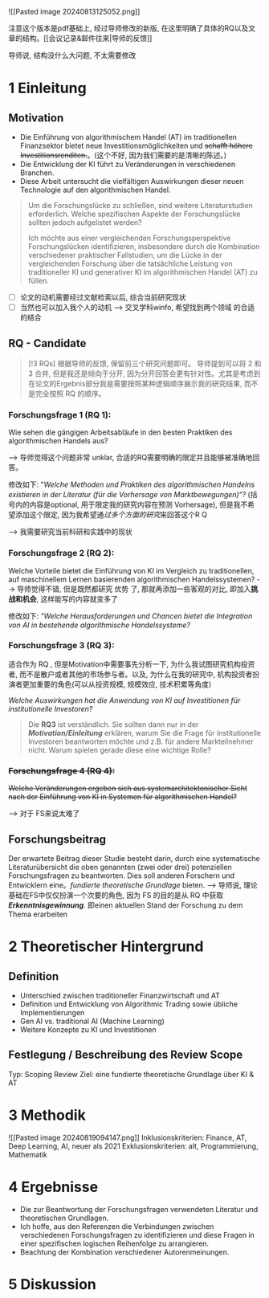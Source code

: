 ![[Pasted image 20240813125052.png]]


注意这个版本是pdf基础上, 经过导师修改的新版, 在这里明确了具体的RQ以及文章的结构。[[会议记录&邮件往来|导师的反馈]] 

导师说, 结构没什么大问题, 不太需要修改



# 1 Einleitung
## Motivation
- Die Einführung von algorithmischem Handel (AT) im traditionellen Finanzsektor bietet neue Investitionsmöglichkeiten und ~~schafft höhere Investitionsrenditen.~~。(这个不好, 因为我们需要的是清晰的陈述。)
- Die Entwicklung der KI führt zu Veränderungen in verschiedenen Branchen.
- Diese Arbeit untersucht die vielfältigen Auswirkungen dieser neuen Technologie auf den algorithmischen Handel.

>Um die Forschungslücke zu schließen, sind weitere Literaturstudien erforderlich. Welche spezifischen Aspekte der Forschungslücke sollten jedoch aufgelistet werden? 
>
>Ich möchte aus einer vergleichenden Forschungsperspektive Forschungslücken identifizieren, insbesondere durch die Kombination verschiedener praktischer Fallstudien, um die Lücke in der vergleichenden Forschung über die tatsächliche Leistung von traditioneller KI und generativer KI im algorithmischen Handel (AT) zu füllen.

- [ ] 论文的动机需要经过文献检索以后, 综合当前研究现状
- [ ] 当然也可以加入我个人的动机 --> 交叉学科winfo, 希望找到两个领域 的合适的结合

## RQ - Candidate

> [!3 RQs]
> 根据导师的反馈, 保留前三个研究问题即可。
> 导师提到可以将 2 和 3 合并, 但是我还是倾向于分开, 因为分开回答会更有针对性。尤其是考虑到在论文的Ergebnis部分我是需要按照某种逻辑顺序展示我的研究结果, 而不是完全按照 RQ 的顺序。
> 

###  **Forschungsfrage 1 (RQ 1)**: 

Wie sehen die gängigen Arbeitsabläufe in den besten Praktiken des algorithmischen Handels aus?

--> 导师觉得这个问题非常 unklar, 合适的RQ需要明确的限定并且能够被准确地回答。

修改如下: 
"*Welche Methoden und Praktiken des algorithmischen Handelns existieren in der Literatur (für die Vorhersage von Marktbewegungen)“?*
(括号内的内容是optional, 用于限定我的研究内容在预测 Vorhersage), 但是我不希望添加这个限定, 因为我希望通*过多个方面的研究*来回答这个R Q

--> 我需要研究当前科研和实践中的现状

###  **Forschungsfrage 2 (RQ 2)**: 
Welche Vorteile bietet die Einführung von KI im Vergleich zu traditionellen, auf maschinellem Lernen basierenden algorithmischen Handelssystemen?
--> 导师觉得不错, 但是既然都研究 优势 了, 那就再添加一些客观的对比, 即加入**挑战和机会**, 这样能写的内容就变多了

修改如下: 
*"Welche Herausforderungen und Chancen bietet die Integration von AI in bestehende algorithmische Handelssysteme?*

###  **Forschungsfrage 3 (RQ 3)**: 
适合作为 RQ , 但是Motivation中需要事先分析一下, 为什么我试图研究机构投资者, 而不是散户或者其他的市场参与者。以及, 为什么在我的研究中, 机构投资者扮演者更加重要的角色(可以从投资规模, 规模效应, 技术积累等角度)

*Welche Auswirkungen hat die Anwendung von KI auf Investitionen für institutionelle Investoren?*

> Die **RQ3** ist verständlich. Sie sollten dann nur in der ***Motivation/Einleitung*** erklären, warum Sie die Frage für institutionelle Investoren beantworten möchte und z.B. für andere Markteilnehmer nicht. Warum spielen gerade diese eine wichtige Rolle? 

###  ~~**Forschungsfrage 4 (RQ 4)**:~~ 
~~Welche Veränderungen ergeben sich aus systemarchitektonischer Sicht nach der Einführung von KI in Systemen für algorithmischen Handel?~~

--> 对于 FS来说太难了

## Forschungsbeitrag
Der erwartete Beitrag dieser Studie besteht darin, durch eine systematische Literaturübersicht die oben genannten (zwei oder drei) potenziellen Forschungsfragen zu beantworten. Dies soll anderen Forschern und Entwicklern eine。*fundierte theoretische Grundlage* bieten.
--> 导师说, 理论基础在FS中仅仅扮演一个次要的角色, 因为 FS 的目的是从 RQ 中获取 ***Erkenntnisgewinnung***. 即einen aktuellen Stand der Forschung zu dem Thema erarbeiten


# 2 Theoretischer Hintergrund
## Definition
- Unterschied zwischen traditioneller Finanzwirtschaft und AT
- Definition und Entwicklung von Algorithmic Trading sowie übliche Implementierungen
- Gen AI vs. traditional AI (Machine Learning)
- Weitere Konzepte zu KI und Investitionen

## Festlegung / Beschreibung des Review Scope
Typ: Scoping Review
Ziel: eine fundierte theoretische Grundlage über KI & AT

# 3 Methodik
![[Pasted image 20240819094147.png]]
Inklusionskriterien: Finance, AT, Deep Learning, AI, neuer als 2021
Exklusionskriterien: alt, Programmierung, Mathematik

# 4 Ergebnisse
- Die zur Beantwortung der Forschungsfragen verwendeten Literatur und theoretischen Grundlagen.
- Ich hoffe, aus den Referenzen die Verbindungen zwischen verschiedenen Forschungsfragen zu identifizieren und diese Fragen in einer spezifischen logischen Reihenfolge zu arrangieren.
- Beachtung der Kombination verschiedener Autorenmeinungen.


# 5 Diskussion






